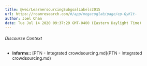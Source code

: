 ```yaml
---
title: @weirLearnersourcingSubgoalLabels2015
url: https://roamresearch.com/#/app/megacoglab/page/ep-QyK1t-
author: Joel Chan
date: Tue Jul 14 2020 09:37:29 GMT-0400 (Eastern Daylight Time)
---
```




###### Discourse Context

- **Informs::** [PTN - Integrated crowdsourcing.md](PTN - Integrated crowdsourcing.md)
